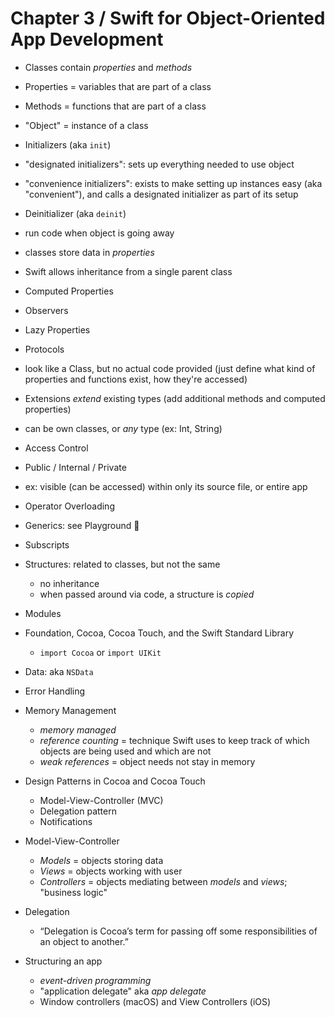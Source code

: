 # Chapter 3 / Swift for Object-Oriented App Development

- Classes contain _properties_ and _methods_
- Properties = variables that are part of a class
- Methods = functions that are part of a class
- "Object" = instance of a class

- Initializers (aka `init`)
 - "designated initializers": sets up everything needed to use object
 - "convenience initializers": exists to make setting up instances easy (aka "convenient"), and calls a designated initializer as part of its setup
- Deinitializer (aka `deinit`)
 - run code when object is going away

- classes store data in _properties_
- Swift allows inheritance from a single parent class

- Computed Properties

- Observers

- Lazy Properties

- Protocols
 - look like a Class, but no actual code provided (just define what kind of properties and functions exist, how they're accessed)

- Extensions _extend_ existing types (add additional methods and computed properties)
 - can be own classes, or _any_ type (ex: Int, String)

- Access Control
 - Public / Internal / Private
 - ex: visible (can be accessed) within only its source file, or entire app

- Operator Overloading

- Generics: see Playground 🎉

- Subscripts

- Structures: related to classes, but not the same
  - no inheritance
  - when passed around via code, a structure is _copied_

- Modules

- Foundation, Cocoa, Cocoa Touch, and the Swift Standard Library
  - `import Cocoa` or `import UIKit`

- Data: aka `NSData`

- Error Handling

- Memory Management
  - _memory managed_
  - _reference counting_ = technique Swift uses to keep track of which objects are being used and which are not
  - _weak references_ = object needs not stay in memory

- Design Patterns in Cocoa and Cocoa Touch
  - Model-View-Controller (MVC)
  - Delegation pattern
  - Notifications

- Model-View-Controller
  - _Models_ = objects storing data
  - _Views_ = objects working with user
  - _Controllers_ = objects mediating between _models_ and _views_; "business logic"

- Delegation
  - “Delegation is Cocoa’s term for passing off some responsibilities of an object to another.”

- Structuring an app
  - _event-driven programming_
  - "application delegate" aka _app delegate_
  - Window controllers (macOS) and View Controllers (iOS)
